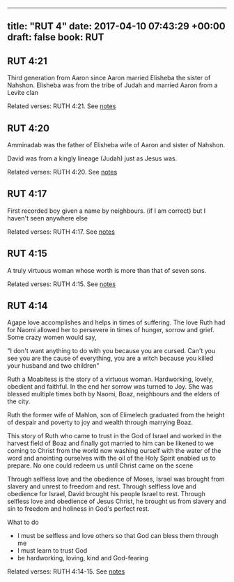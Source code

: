 
---
title: "RUT 4"
date: 2017-04-10 07:43:29 +00:00
draft: false
book: RUT
---

## RUT 4:21

Third generation from Aaron since Aaron married Elisheba the sister of Nahshon. Elisheba was from the tribe of Judah and married Aaron from a Levite clan

Related verses: RUTH 4:21. See [notes](https://my.bible.com/notes/2610150716623020971)


## RUT 4:20

Amminadab was the father of Elisheba wife of Aaron and sister of Nahshon.

David was from a kingly lineage (Judah) just as Jesus was.

Related verses: RUTH 4:20. See [notes](https://my.bible.com/notes/2610146953426363293)


## RUT 4:17

First recorded boy given a name by neighbours. (if I am correct) but I haven't seen anywhere else

Related verses: RUTH 4:17. See [notes](https://my.bible.com/notes/2610145521608418204)


## RUT 4:15

A truly virtuous woman whose worth is more than that of seven sons.

Related verses: RUTH 4:15. See [notes](https://my.bible.com/notes/2610134718733869974)


## RUT 4:14

Agape love accomplishes and helps in times of suffering. The love Ruth had for Naomi allowed her to persevere in times of hunger, sorrow and grief. Some crazy women would say, 

"I don't want anything to do with you because you are cursed. Can't you see you are  the cause of everything, you are a witch because you killed your husband and two children"

Ruth a Moabitess is the story of a virtuous woman. Hardworking, lovely, obedient and faithful. In the end her sorrow was turned to Joy. She was blessed multiple times both by Naomi, Boaz, neighbours and the elders of the city.

Ruth the former wife of Mahlon, son of Elimelech graduated from the height of despair and poverty to joy and wealth through marrying Boaz.


This story of Ruth who came to trust in the God of Israel and worked in the harvest field of Boaz and finally got married to him can be likened to we coming to Christ from the world now washing  ourself with the water of the word and anointing ourselves with the oil of the Holy Spirit enabled us to prepare. No one could redeem us until Christ came on the scene


Through selfless love and the obedience of Moses, Israel was brought from slavery and unrest to freedom and rest. Through selfless love and obedience for Israel, David brought his people Israel to rest. Through selfless love and obedience of Jesus Christ, he brought us from slavery and sin to freedom and holiness in God's perfect rest.


What to do
- I must be selfless and love others so that God can bless them through me
- I must learn to trust God
- be hardworking, loving, kind and God-fearing

Related verses: RUTH 4:14-15. See [notes](https://my.bible.com/notes/2609924256570270713)

